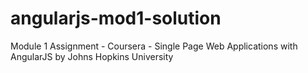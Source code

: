 # angularjs-mod1-solution
Module 1 Assignment - Coursera - Single Page Web Applications with AngularJS by Johns Hopkins University

